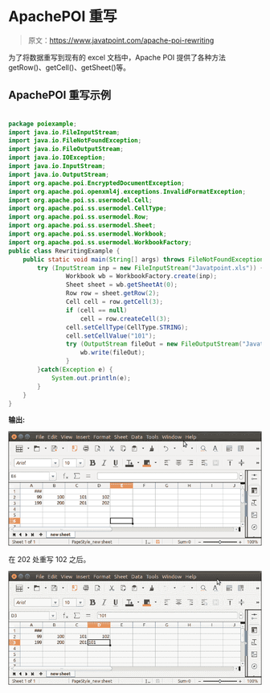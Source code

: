 # ApachePOI 重写

> 原文：<https://www.javatpoint.com/apache-poi-rewriting>

为了将数据重写到现有的 excel 文档中，Apache POI 提供了各种方法 getRow()、getCell()、getSheet()等。

## ApachePOI 重写示例

```java

package poiexample;
import java.io.FileInputStream;
import java.io.FileNotFoundException;
import java.io.FileOutputStream;
import java.io.IOException;
import java.io.InputStream;
import java.io.OutputStream;
import org.apache.poi.EncryptedDocumentException;
import org.apache.poi.openxml4j.exceptions.InvalidFormatException;
import org.apache.poi.ss.usermodel.Cell;
import org.apache.poi.ss.usermodel.CellType;
import org.apache.poi.ss.usermodel.Row;
import org.apache.poi.ss.usermodel.Sheet;
import org.apache.poi.ss.usermodel.Workbook;
import org.apache.poi.ss.usermodel.WorkbookFactory;
public class RewritingExample {
	public static void main(String[] args) throws FileNotFoundException, IOException, EncryptedDocumentException, InvalidFormatException {
		try (InputStream inp = new FileInputStream("Javatpoint.xls")) {
		        Workbook wb = WorkbookFactory.create(inp);
		        Sheet sheet = wb.getSheetAt(0);
		        Row row = sheet.getRow(2);
		        Cell cell = row.getCell(3);
		        if (cell == null)
		            cell = row.createCell(3);
		        cell.setCellType(CellType.STRING);
		        cell.setCellValue("101");	    
		        try (OutputStream fileOut = new FileOutputStream("Javatpoint.xls")) {
		            wb.write(fileOut);
		        }
	    }catch(Exception e) {
	    	System.out.println(e);
	    }
	}
}

```

**输出:**

![Apache POI Rewriting](img/43c71b2599473643bafd8a6d7352267f.png)

在 202 处重写 102 之后。

![Apache POI Rewriting](img/688773b126292e416f9a284e6f04234b.png)